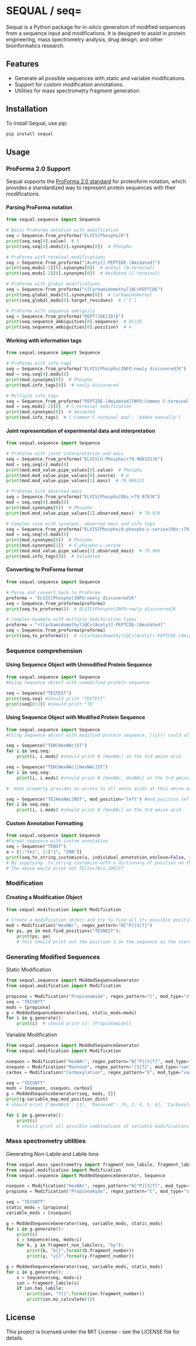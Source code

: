 # SEQUAL / seq=

Sequal is a Python package for in-silico generation of modified sequences from a sequence input and modifications. It is designed to assist in protein engineering, mass spectrometry analysis, drug design, and other bioinformatics research.

## Features

- Generate all possible sequences with static and variable modifications.
- Support for custom modification annotations.
- Utilities for mass spectrometry fragment generation.

## Installation

To install Sequal, use pip:

```sh
pip install sequal
```

## Usage

### ProForma 2.0 Support

Sequal supports the [ProForma 2.0 standard](https://www.psidev.info/proforma) for proteoform notation, which provides a standardized way to represent protein sequences with their modifications.

#### Parsing ProForma notation

```python
from sequal.sequence import Sequence

# Basic ProForma notation with modification
seq = Sequence.from_proforma("ELVIS[Phospho]K")
print(seq.seq[4].value)  # S
print(seq.seq[4].mods[0].synonyms[0])  # Phospho

# ProForma with terminal modifications
seq = Sequence.from_proforma("[Acetyl]-PEPTIDE-[Amidated]")
print(seq.mods[-1][0].synonyms[0])  # Acetyl (N-terminal)
print(seq.mods[-2][0].synonyms[0])  # Amidated (C-terminal)

# ProForma with global modifications
seq = Sequence.from_proforma("<[Carbamidomethyl]@C>PEPTCDE")
print(seq.global_mods[0].synonyms[0])  # Carbamidomethyl
print(seq.global_mods[0].target_residues)  # ['C']

# ProForma with sequence ambiguity
seq = Sequence.from_proforma("PEPT(?DE|ID)E")
print(seq.sequence_ambiguities[0].sequence)  # DE|ID
print(seq.sequence_ambiguities[0].position)  # 4
```

#### Working with information tags

```python
from sequal.sequence import Sequence

# ProForma with info tags
seq = Sequence.from_proforma("ELVIS[Phospho|INFO:newly discovered]K")
mod = seq.seq[4].mods[0]
print(mod.synonyms[0])  # Phospho
print(mod.info_tags[0])  # newly discovered

# Multiple info tags
seq = Sequence.from_proforma("PEPTIDE-[Amidated|INFO:Common C-terminal mod|INFO:Added manually]")
mod = seq.mods[-2][0]  # C-terminal modification
print(mod.synonyms[0])  # Amidated
print(mod.info_tags)  # ['Common C-terminal mod', 'Added manually']
```

#### Joint representation of experimental data and interpretation

```python
from sequal.sequence import Sequence

# ProForma with joint interpretation and mass
seq = Sequence.from_proforma("ELVIS[U:Phospho|+79.966331]K")
mod = seq.seq[4].mods[0]
print(mod.mod_value.pipe_values[0].value)  # Phospho
print(mod.mod_value.pipe_values[0].source)  # U
print(mod.mod_value.pipe_values[1].mass)  # 79.966331

# ProForma with observed mass
seq = Sequence.from_proforma("ELVIS[Phospho|Obs:+79.978]K")
mod = seq.seq[4].mods[0]
print(mod.synonyms[0])  # Phospho
print(mod.mod_value.pipe_values[1].observed_mass)  # 79.978

# Complex case with synonyms, observed mass and info tags
seq = Sequence.from_proforma("ELVIS[Phospho|O-phospho-L-serine|Obs:+79.966|INFO:Validated]K")
mod = seq.seq[4].mods[0]
print(mod.synonyms[0])  # Phospho
print(mod.synonyms[1])  # O-phospho-L-serine
print(mod.mod_value.pipe_values[3].observed_mass)  # 79.966
print(mod.info_tags[0])  # Validated
```

#### Converting to ProForma format

```python
from sequal.sequence import Sequence

# Parse and convert back to ProForma
proforma = "ELVIS[Phospho|INFO:newly discovered]K"
seq = Sequence.from_proforma(proforma)
print(seq.to_proforma())  # ELVIS[Phospho|INFO:newly discovered]K

# Complex example with multiple modification types
proforma = "<[Carbamidomethyl]@C>[Acetyl]-PEPTCDE-[Amidated]"
seq = Sequence.from_proforma(proforma)
print(seq.to_proforma())  # <[Carbamidomethyl]@C>[Acetyl]-PEPTCDE-[Amidated]
```

### Sequence comprehension

#### Using Sequence Object with Unmodified Protein Sequence

```python
from sequal.sequence import Sequence
#Using Sequence object with unmodified protein sequence

seq = Sequence("TESTEST")
print(seq.seq) #should print "TESTEST"
print(seq[0:2]) #should print "TE"
```

#### Using Sequence Object with Modified Protein Sequence

```python
from sequal.sequence import Sequence
#Using Sequence object with modified protein sequence. []{}() could all be used as modification annotation.

seq = Sequence("TEN[HexNAc]ST")
for i in seq.seq:
    print(i, i.mods) #should print N [HexNAc] on the 3rd amino acid

seq = Sequence("TEN[HexNAc][HexNAc]ST")
for i in seq.seq:
    print(i, i.mods) #should print N [HexNAc, HexNAc] on the 3rd amino acid

# .mods property provides an access to all amino acids at this amino acid

seq = Sequence("TE[HexNAc]NST", mod_position="left") #mod_position left indicate that the modification should be on the left of the amino acid instead of default which is right
for i in seq.seq:
    print(i, i.mods) #should print N [HexNAc] on the 3rd amino acid
```

#### Custom Annotation Formatting

```python
from sequal.sequence import Sequence
#Format sequence with custom annotation
seq = Sequence("TENST")
a = {1:"tes", 2:["1", "200"]}
print(seq.to_string_customize(a, individual_annotation_enclose=False, individual_annotation_separator="."))
# By supplying .to_string_customize with a dictionary of position on the sequence that you wish to annotate
# The above would print out TE[tes]N[1.200]ST
```

### Modification

#### Creating a Modification Object

```python
from sequal.modification import Modification

# Create a modification object and try to find all its possible positions using regex
mod = Modification("HexNAc", regex_pattern="N[^P][S|T]")
for ps, pe in mod.find_positions("TESNEST"):
    print(ps, pe)
    # this should print out the position 3 on the sequence as the start of the match and position 6 as the end of the match
```

### Generating Modified Sequences

Static Modification

```python
from sequal.sequence import ModdedSequenceGenerator
from sequal.modification import Modification

propiona = Modification("Propionamide", regex_pattern="C", mod_type="static")
seq = "TECSNTT"
mods = [propiona]
g = ModdedSequenceGenerator(seq, static_mods=mods)
for i in g.generate():
    print(i)  # should print {2: [Propionamide]}
```

Variable Modification

```python
from sequal.sequence import ModdedSequenceGenerator
from sequal.modification import Modification

nsequon = Modification("HexNAc", regex_pattern="N[^P][S|T]", mod_type="variable", labile=True)
osequon = Modification("Mannose", regex_pattern="[S|T]", mod_type="variable", labile=True)
carbox = Modification("Carboxylation", regex_pattern="E", mod_type="variable", labile=True)

seq = "TECSNTT"
mods = [nsequon, osequon, carbox]
g = ModdedSequenceGenerator(seq, mods, [])
print(g.variable_map.mod_position_dict)
# should print {'HexNAc0': [3], 'Mannose0': [0, 2, 4, 5, 6], 'Carboxylation0': [1]}

for i in g.generate():
    print(i)
    # should print all possible combinations of variable modifications
```

### Mass spectrometry utilities

Generating Non-Labile and Labile Ions

```python
from sequal.mass_spectrometry import fragment_non_labile, fragment_labile
from sequal.modification import Modification
from sequal.sequence import ModdedSequenceGenerator, Sequence

nsequon = Modification("HexNAc", regex_pattern="N[^P][S|T]", mod_type="variable", labile=True, labile_number=1, mass=203)
propiona = Modification("Propionamide", regex_pattern="C", mod_type="static", mass=71)

seq = "TECSNTT"
static_mods = [propiona]
variable_mods = [nsequon]

g = ModdedSequenceGenerator(seq, variable_mods, static_mods)
for i in g.generate():
    print(i)
    s = Sequence(seq, mods=i)
    for b, y in fragment_non_labile(s, "by"):
        print(b, "b{}".format(b.fragment_number))
        print(y, "y{}".format(y.fragment_number))

g = ModdedSequenceGenerator(seq, variable_mods, static_mods)
for i in g.generate():
    s = Sequence(seq, mods=i)
    ion = fragment_labile(s)
    if ion.has_labile:
        print(ion, "Y{}".format(ion.fragment_number))
        print(ion.mz_calculate(1))
```

## License

This project is licensed under the MIT License - see the LICENSE file for details.

